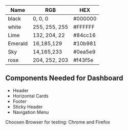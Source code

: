| Name    | RGB           | HEX     |
| ------- | ------------- | ------- |
| black   | 0, 0, 0       | #000000 |
| white   | 255, 255, 255 | #FFFFFF |
| Lime    | 132, 204, 22  | #84cc16 |
| Emerald | 16,185,129    | #10b981 |
| Sky     | 14,165,233    | #0ea5e9 |
| rose    | 204, 252, 203 | #f43f5e |


## Components Needed for Dashboard
- Header
- Horizontal Cards
- Footer
- Sticky Header
- Navigation Menu

Choosen Browser for testing: Chrome and Firefox
